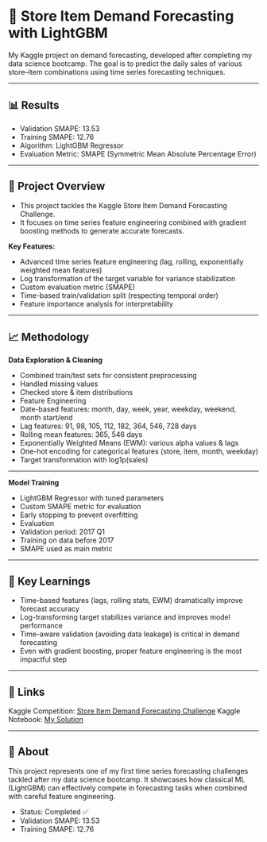 # 🛒 Store Item Demand Forecasting with LightGBM

My Kaggle project on demand forecasting, developed after completing my data science bootcamp.
The goal is to predict the daily sales of various store–item combinations using time series forecasting techniques.

---

## 📊 Results

- Validation SMAPE: 13.53
- Training SMAPE: 12.76
- Algorithm: LightGBM Regressor
- Evaluation Metric: SMAPE (Symmetric Mean Absolute Percentage Error)

---

## 🚀 Project Overview

- This project tackles the Kaggle Store Item Demand Forecasting Challenge.
- It focuses on time series feature engineering combined with gradient boosting methods to generate accurate forecasts.

**Key Features:**

- Advanced time series feature engineering (lag, rolling, exponentially weighted mean features)
- Log transformation of the target variable for variance stabilization
- Custom evaluation metric (SMAPE)
- Time-based train/validation split (respecting temporal order)
- Feature importance analysis for interpretability

---

## 📈 Methodology

**Data Exploration & Cleaning**

- Combined train/test sets for consistent preprocessing
- Handled missing values
- Checked store & item distributions
- Feature Engineering
- Date-based features: month, day, week, year, weekday, weekend, month start/end
- Lag features: 91, 98, 105, 112, 182, 364, 546, 728 days
- Rolling mean features: 365, 546 days
- Exponentially Weighted Means (EWM): various alpha values & lags
- One-hot encoding for categorical features (store, item, month, weekday)
- Target transformation with log1p(sales)

---

**Model Training**

- LightGBM Regressor with tuned parameters
- Custom SMAPE metric for evaluation
- Early stopping to prevent overfitting
- Evaluation
- Validation period: 2017 Q1
- Training on data before 2017
- SMAPE used as main metric

---

## 🎯 Key Learnings

- Time-based features (lags, rolling stats, EWM) dramatically improve forecast accuracy
- Log-transforming target stabilizes variance and improves model performance
- Time-aware validation (avoiding data leakage) is critical in demand forecasting
- Even with gradient boosting, proper feature engineering is the most impactful step

---

## 🔗 Links

Kaggle Competition: [Store Item Demand Forecasting Challenge](https://www.kaggle.com/competitions/demand-forecasting-kernels-only)
Kaggle Notebook: [My Solution](https://www.kaggle.com/code/oxspaceman/store-item-demand-forecasting)

--- 

## 📝 About

This project represents one of my first time series forecasting challenges tackled after my data science bootcamp.
It showcases how classical ML (LightGBM) can effectively compete in forecasting tasks when combined with careful feature engineering.

- Status: Completed ✅
- Validation SMAPE: 13.53
- Training SMAPE: 12.76
